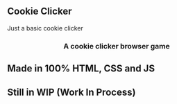 



## Cookie Clicker
  Just a basic cookie clicker


<h3 align="center">
 A cookie clicker browser game
</h3>

## Made in 100% HTML, CSS and JS
  
## Still in WIP (Work In Process)




